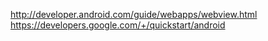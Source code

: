 http://developer.android.com/guide/webapps/webview.html
https://developers.google.com/+/quickstart/android

